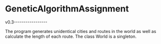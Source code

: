# GeneticAlgorithmAssignment
v0.3-----------------

The program generates unidentical cities and routes in the world as well as calculate the length of each route. 
The class World is a singleton.

